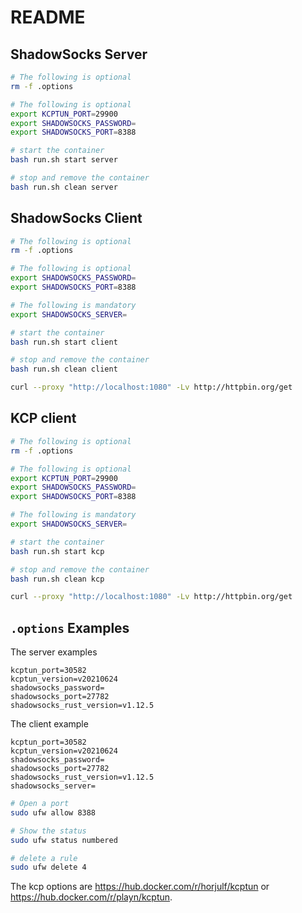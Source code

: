 # README

## ShadowSocks Server

```bash
# The following is optional
rm -f .options

# The following is optional
export KCPTUN_PORT=29900
export SHADOWSOCKS_PASSWORD=
export SHADOWSOCKS_PORT=8388

# start the container
bash run.sh start server

# stop and remove the container
bash run.sh clean server
```

## ShadowSocks Client

```bash
# The following is optional
rm -f .options

# The following is optional
export SHADOWSOCKS_PASSWORD=
export SHADOWSOCKS_PORT=8388

# The following is mandatory
export SHADOWSOCKS_SERVER=

# start the container
bash run.sh start client

# stop and remove the container
bash run.sh clean client

curl --proxy "http://localhost:1080" -Lv http://httpbin.org/get
```

## KCP client

```bash
# The following is optional
rm -f .options

# The following is optional
export KCPTUN_PORT=29900
export SHADOWSOCKS_PASSWORD=
export SHADOWSOCKS_PORT=8388

# The following is mandatory
export SHADOWSOCKS_SERVER=

# start the container
bash run.sh start kcp

# stop and remove the container
bash run.sh clean kcp

curl --proxy "http://localhost:1080" -Lv http://httpbin.org/get
```

## `.options` Examples

The server examples

```text
kcptun_port=30582
kcptun_version=v20210624
shadowsocks_password=
shadowsocks_port=27782
shadowsocks_rust_version=v1.12.5
```

The client example

```text
kcptun_port=30582
kcptun_version=v20210624
shadowsocks_password=
shadowsocks_port=27782
shadowsocks_rust_version=v1.12.5
shadowsocks_server=
```

```bash
# Open a port
sudo ufw allow 8388

# Show the status
sudo ufw status numbered

# delete a rule
sudo ufw delete 4
```

The kcp options are <https://hub.docker.com/r/horjulf/kcptun> or <https://hub.docker.com/r/playn/kcptun>.
